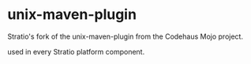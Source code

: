 unix-maven-plugin
=================

Stratio's fork of the unix-maven-plugin from the Codehaus Mojo project.

used in every Stratio platform component.


